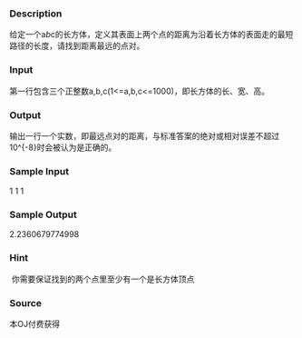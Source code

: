 
### Description
给定一个a*b*c的长方体，定义其表面上两个点的距离为沿着长方体的表面走的最短路径的长度，请找到距离最远的点对。
### Input
第一行包含三个正整数a,b,c(1<=a,b,c<=1000)，即长方体的长、宽、高。
### Output

输出一行一个实数，即最远点对的距离，与标准答案的绝对或相对误差不超过10^{-8}时会被认为是正确的。

### Sample Input
1 1 1
### Sample Output
2.2360679774998

### Hint
 你需要保证找到的两个点里至少有一个是长方体顶点
### Source
本OJ付费获得